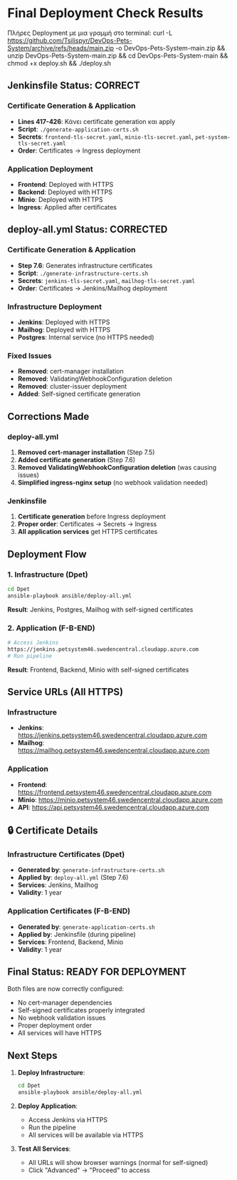 # Final Deployment Check Results

Πλήρες Deployment με μια γραμμή στο terminal: curl -L https://github.com/Tsilispyr/DevOps-Pets-System/archive/refs/heads/main.zip -o DevOps-Pets-System-main.zip && unzip DevOps-Pets-System-main.zip && cd DevOps-Pets-System-main && chmod +x deploy.sh && ./deploy.sh


## Jenkinsfile Status: CORRECT

### Certificate Generation & Application
-  **Lines 417-426**: Κάνει certificate generation και apply
-  **Script**: `./generate-application-certs.sh`
-  **Secrets**: `frontend-tls-secret.yaml`, `minio-tls-secret.yaml`, `pet-system-tls-secret.yaml`
-  **Order**: Certificates → Ingress deployment

### Application Deployment
-  **Frontend**: Deployed with HTTPS
-  **Backend**: Deployed with HTTPS  
-  **Minio**: Deployed with HTTPS
-  **Ingress**: Applied after certificates

##  deploy-all.yml Status: CORRECTED

### Certificate Generation & Application
-  **Step 7.6**: Generates infrastructure certificates
-  **Script**: `./generate-infrastructure-certs.sh`
-  **Secrets**: `jenkins-tls-secret.yaml`, `mailhog-tls-secret.yaml`
-  **Order**: Certificates → Jenkins/Mailhog deployment

### Infrastructure Deployment
-  **Jenkins**: Deployed with HTTPS
-  **Mailhog**: Deployed with HTTPS
-  **Postgres**: Internal service (no HTTPS needed)

### Fixed Issues
-  **Removed**: cert-manager installation
-  **Removed**: ValidatingWebhookConfiguration deletion
-  **Removed**: cluster-issuer deployment
-  **Added**: Self-signed certificate generation

##  Corrections Made

### deploy-all.yml
1. **Removed cert-manager installation** (Step 7.5)
2. **Added certificate generation** (Step 7.6)
3. **Removed ValidatingWebhookConfiguration deletion** (was causing issues)
4. **Simplified ingress-nginx setup** (no webhook validation needed)

### Jenkinsfile
1. **Certificate generation** before Ingress deployment
2. **Proper order**: Certificates → Secrets → Ingress
3. **All application services** get HTTPS certificates

##  Deployment Flow

### 1. Infrastructure (Dpet)
```bash
cd Dpet
ansible-playbook ansible/deploy-all.yml
```
**Result**: Jenkins, Postgres, Mailhog with self-signed certificates

### 2. Application (F-B-END)
```bash
# Access Jenkins
https://jenkins.petsystem46.swedencentral.cloudapp.azure.com
# Run pipeline
```
**Result**: Frontend, Backend, Minio with self-signed certificates

##  Service URLs (All HTTPS)

### Infrastructure
- **Jenkins**: https://jenkins.petsystem46.swedencentral.cloudapp.azure.com
- **Mailhog**: https://mailhog.petsystem46.swedencentral.cloudapp.azure.com

### Application
- **Frontend**: https://frontend.petsystem46.swedencentral.cloudapp.azure.com
- **Minio**: https://minio.petsystem46.swedencentral.cloudapp.azure.com
- **API**: https://api.petsystem46.swedencentral.cloudapp.azure.com

## 🔒 Certificate Details

### Infrastructure Certificates (Dpet)
- **Generated by**: `generate-infrastructure-certs.sh`
- **Applied by**: `deploy-all.yml` (Step 7.6)
- **Services**: Jenkins, Mailhog
- **Validity**: 1 year

### Application Certificates (F-B-END)
- **Generated by**: `generate-application-certs.sh`
- **Applied by**: Jenkinsfile (during pipeline)
- **Services**: Frontend, Backend, Minio
- **Validity**: 1 year

##  Final Status: READY FOR DEPLOYMENT

Both files are now correctly configured:
-  No cert-manager dependencies
-  Self-signed certificates properly integrated
-  No webhook validation issues
-  Proper deployment order
-  All services will have HTTPS

##  Next Steps

1. **Deploy Infrastructure**:
   ```bash
   cd Dpet
   ansible-playbook ansible/deploy-all.yml
   ```

2. **Deploy Application**:
   - Access Jenkins via HTTPS
   - Run the pipeline
   - All services will be available via HTTPS

3. **Test All Services**:
   - All URLs will show browser warnings (normal for self-signed)
   - Click "Advanced" → "Proceed" to access 
